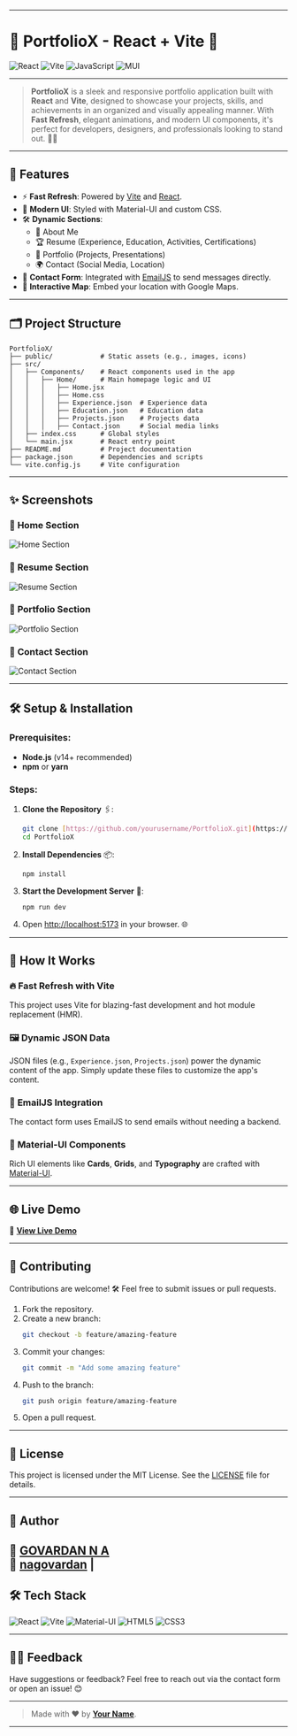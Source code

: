 
---

# 🚀 PortfolioX - React + Vite 🌟

![React](https://img.shields.io/badge/React-61DAFB?style=for-the-badge&logo=react&logoColor=white)
![Vite](https://img.shields.io/badge/Vite-646CFF?style=for-the-badge&logo=vite&logoColor=white)
![JavaScript](https://img.shields.io/badge/JavaScript-F7DF1E?style=for-the-badge&logo=javascript&logoColor=black)
![MUI](https://img.shields.io/badge/MUI-007FFF?style=for-the-badge&logo=mui&logoColor=white)

---

> **PortfolioX** is a sleek and responsive portfolio application built with **React** and **Vite**, designed to showcase your projects, skills, and achievements in an organized and visually appealing manner. With **Fast Refresh**, elegant animations, and modern UI components, it's perfect for developers, designers, and professionals looking to stand out. 🚀✨

---

## 🌟 **Features**

- ⚡ **Fast Refresh**: Powered by [Vite](https://vitejs.dev/) and [React](https://reactjs.org/).
- 🎨 **Modern UI**: Styled with Material-UI and custom CSS.
- 🛠️ **Dynamic Sections**:
  - 📖 About Me
  - 🏆 Resume (Experience, Education, Activities, Certifications)
  - 💼 Portfolio (Projects, Presentations)
  - 🌍 Contact (Social Media, Location)
- 📧 **Contact Form**: Integrated with [EmailJS](https://www.emailjs.com/) to send messages directly.
- 📍 **Interactive Map**: Embed your location with Google Maps.

---

## 🗂️ **Project Structure**

```plaintext
PortfolioX/
├── public/            # Static assets (e.g., images, icons)
├── src/               
│   ├── Components/    # React components used in the app
│   │   ├── Home/      # Main homepage logic and UI
│   │   │   ├── Home.jsx
│   │   │   ├── Home.css
│   │   │   ├── Experience.json  # Experience data
│   │   │   ├── Education.json   # Education data
│   │   │   ├── Projects.json    # Projects data
│   │   │   ├── Contact.json     # Social media links
│   ├── index.css      # Global styles
│   └── main.jsx       # React entry point
├── README.md          # Project documentation
├── package.json       # Dependencies and scripts
└── vite.config.js     # Vite configuration
```

---

## ✨ **Screenshots**

### 🔹 **Home Section**
![Home Section](https://via.placeholder.com/800x400?text=Home+Section)

### 🔹 **Resume Section**
![Resume Section](https://via.placeholder.com/800x400?text=Resume+Section)

### 🔹 **Portfolio Section**
![Portfolio Section](https://via.placeholder.com/800x400?text=Portfolio+Section)

### 🔹 **Contact Section**
![Contact Section](https://via.placeholder.com/800x400?text=Contact+Section)

---

## 🛠️ **Setup & Installation**

### Prerequisites:
- **Node.js** (v14+ recommended)
- **npm** or **yarn**

### Steps:

1. **Clone the Repository** 🖇️:
   ```bash
   git clone [https://github.com/yourusername/PortfolioX.git](https://github.com/GOVARDAN-N-A/PortfolioX)
   cd PortfolioX
   ```

2. **Install Dependencies** 📦:
   ```bash
   npm install
   ```

3. **Start the Development Server** 🚀:
   ```bash
   npm run dev
   ```

4. Open [http://localhost:5173](http://localhost:5173) in your browser. 🌐

---

## 🧩 **How It Works**

### 🔥 **Fast Refresh with Vite**
This project uses Vite for blazing-fast development and hot module replacement (HMR).

### 🖼️ **Dynamic JSON Data**
JSON files (e.g., `Experience.json`, `Projects.json`) power the dynamic content of the app. Simply update these files to customize the app's content.

### 📧 **EmailJS Integration**
The contact form uses EmailJS to send emails without needing a backend.

### 🎨 **Material-UI Components**
Rich UI elements like **Cards**, **Grids**, and **Typography** are crafted with [Material-UI](https://mui.com/).

---

## 🌐 **Live Demo**

🚀 **[View Live Demo]([https://your-portfolio-link.com](https://portfolionag.netlify.app/))**

---

## 🤝 **Contributing**

Contributions are welcome! 🛠️ Feel free to submit issues or pull requests.

1. Fork the repository.
2. Create a new branch:
   ```bash
   git checkout -b feature/amazing-feature
   ```
3. Commit your changes:
   ```bash
   git commit -m "Add some amazing feature"
   ```
4. Push to the branch:
   ```bash
   git push origin feature/amazing-feature
   ```
5. Open a pull request.

---

## 📄 **License**

This project is licensed under the MIT License. See the [LICENSE](./LICENSE) file for details.

---

## 🌟 **Author**

👤 **[GOVARDAN N A](https://github.com/GOVARDAN-N-A)**  
💼 [nagovardan]([https://linkedin.com/in/yourprofile](https://portfolionag.netlify.app/)) | 
---

## 🛠️ **Tech Stack**

![React](https://img.shields.io/badge/React-61DAFB?style=flat-square&logo=react&logoColor=white)
![Vite](https://img.shields.io/badge/Vite-646CFF?style=flat-square&logo=vite&logoColor=white)
![Material-UI](https://img.shields.io/badge/Material--UI-0081CB?style=flat-square&logo=mui&logoColor=white)
![HTML5](https://img.shields.io/badge/HTML5-E34F26?style=flat-square&logo=html5&logoColor=white)
![CSS3](https://img.shields.io/badge/CSS3-1572B6?style=flat-square&logo=css3&logoColor=white)

---

## 🧑‍💻 **Feedback**

Have suggestions or feedback? Feel free to reach out via the contact form or open an issue! 😊

---

> Made with ❤️ by **[Your Name](https://github.com/GOVARDAN-N-A)**.

---

